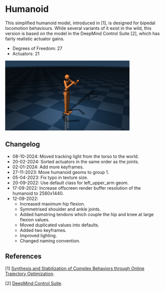 # Humanoid

This simplified humanoid model, introduced in [1], is designed for bipedal locomotion
behaviours. While several variants of it exist in the wild, this version is based on the model
in the DeepMind Control Suite [2], which has fairly realistic actuator gains.

* Degrees of Freedom: 27
* Actuators: 21

<p float="left">
  <img src="humanoid.png" width="400">
</p>

## Changelog

* 08-10-2024: Moved tracking light from the torso to the world.
* 20-02-2024: Sorted actuators in the same order as the joints.
* 02-01-2024: Add more keyframes.
* 27-11-2023: Move humanoid geoms to group 1.
* 05-04-2023: Fix typo in texture size.
* 20-09-2022: Use default class for left_upper_arm geom.
* 17-09-2022: Increase offscreen render buffer resolution of the humanoid to 2560x1440.
* 12-09-2022:
  * Increased maximum hip flexion.
  * Symmetrised shoulder and ankle joints.
  * Added hamstring tendons which couple the hip and knee at large flexion values.
  * Moved duplicated values into defaults.
  * Added two keyframes.
  * Improved lighting.
  * Changed naming convention.

## References

[1] [Synthesis and Stabilization of Complex Behaviors through Online Trajectory Optimization](https://doi.org/10.1109/IROS.2012.6386025).

[2] [DeepMind Control Suite](https://arxiv.org/abs/1801.00690).
